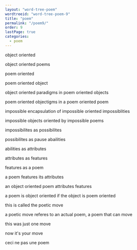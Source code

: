 ```yaml
---
layout: "word-tree-poem"
wordtreeid: "word-tree-poem-9"
title: "poem"
permalink: "/poem9/"
order: 9
lastPage: true
categories:
  - poem
---
```

<div class="original-poem-text">
    <p>object oriented</p>
    <p>object oriented poems</p>
    <p>poem oriented</p>
    <p>poem oriented object</p>
    <p>object oriented paradigms in poem oriented objects</p>
    <p>poem oriented objectigms in a poem oriented poem</p>
    <p>impossible encapsulation of impossible oriented impossiblities</p>
    <p>impossible objects oriented by impossible poems</p>
    <p>impossibilites as possibilites</p>
    <p>possibilites as pause abailities</p>
    <p>abilities as attributes</p>
    <p>attributes as features</p>
    <p>features as a poem</p>
    <p>a poem features its attributes</p>
    <p>an object oriented poem attributes features</p>
    <p>a poem is object oriented if the object is poem oriented</p>
    <p>this is called the poetic move</p>
    <p>a poetic move referes to an actual poem, a poem that can move</p>
    <p>this was just one move</p>
    <p>now it's your move</p>
    <p>ceci ne pas une poem</p>
</div>
<script>
  drawWordTreePoem('word-tree-poem-{{ page.order }}', '{{ page.title }}', 'implicit', 'double', [
    "object oriented",
    "object oriented poems",
    "poem oriented",
    "poem oriented object",
    "object oriented paradigms in poem oriented objects",
    "poem oriented objectigms in a poem oriented poem",
    "impossible encapsulation of impossible oriented impossiblities",
    "impossible objects oriented by impossible poems",
    "impossibilites as possibilites",
    "possibilites as pause abailities",
    "abilities as attributes",
    "attributes as features",
    "features as a poem",
    "a poem features its attributes",
    "an object oriented poem attributes features",
    "a poem is object oriented if the object is poem oriented",
    "this is called the poetic move",
    "a poetic move referes to an actual poem, a poem that can move",
    "this was just one move",
    "now it's your move",
    "ceci ne pas une poem"
  ]);
</script>